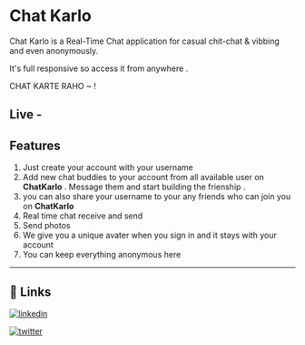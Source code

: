 # Chat Karlo 

Chat Karlo is a Real-Time Chat application for casual chit-chat & vibbing and even anonymously. 

It's full responsive so access it from anywhere . 

CHAT KARTE RAHO ~ !


## Live - 
## Features

1. Just create your account with your username
2. Add new chat buddies to your account from all available user on **ChatKarlo** . Message them and start building the frienship .
3. you can also share your username to your any friends who can join you on **ChatKarlo** 
4. Real time chat receive and send
5. Send photos
6. We give you a unique avater when you sign in and it stays with your account
7. You can keep everything anonymous here


----

  
## 🔗 Links
[![linkedin](https://img.shields.io/badge/linkedin-0A66C2?style=for-the-badge&logo=linkedin&logoColor=white)](https://www.linkedin.com/in/sk-saifuddin-8593411b4/)

[![twitter](https://img.shields.io/badge/twitter-1DA1F2?style=for-the-badge&logo=twitter&logoColor=white)](https://twitter.com/Sahilsaif2002)

  